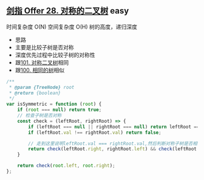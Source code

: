 ## [剑指 Offer 28. 对称的二叉树](https://leetcode.cn/problems/dui-cheng-de-er-cha-shu-lcof/) <Badge type="success">easy</Badge>

时间复杂度 O(N)
空间复杂度 O(H) 树的高度，递归深度

- 思路
- 主要是比较子树是否对称
- 深度优先过程中比较子树的对称性
- 跟[101. 对称二叉树](/js-logs/binary-tree#101-对称二叉树)相同
- 跟[100. 相同的树](/js-logs/binary-tree#100-相同的树)相似

```js
/**
 * @param {TreeNode} root
 * @return {boolean}
 */
var isSymmetric = function (root) {
    if (root === null) return true;
    // 检查子树是否对称
    const check = (leftRoot, rightRoot) => {
        if (leftRoot === null || rightRoot === null) return leftRoot === rightRoot;
        if (leftRoot.val !== rightRoot.val) return false;

        // 走到这里说明leftRoot.val === rightRoot.val,然后判断对称子树是否相等
        return check(leftRoot.right, rightRoot.left) && check(leftRoot.left, rightRoot.right);
    }

    return check(root.left, root.right);
};
```
